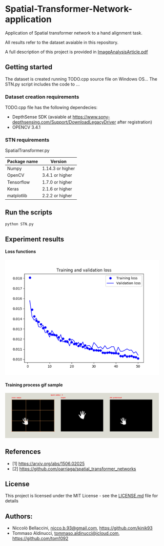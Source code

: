 # Spatial-Transformer-Network-application
Application of Spatial transformer network to a hand alignment task.

All results refer to the dataset avaiable in this repository.

A full description of this project is provided in <a href="https://github.com/kinik93/Spatial-Transformer-Network-application/blob/master/ImageAnalysisArticle.pdf">ImageAnalysisArticle.pdf</a>

## Getting started
The dataset is created running TODO.cpp source file on Windows OS...
The STN.py script includes the code to ...

### Dataset creation requirements
TODO.cpp file has the following dependecies:
* DepthSense SDK (avaiable at https://www.sony-depthsensing.com/Support/DownloadLegacyDriver after registration)
* OPENCV 3.4.1

### STN requirements
SpatialTransformer.py

Package name | Version
------------ | -------------
Numpy | 1.14.3 or higher
OpenCV | 3.4.1 or higher
Tensorflow | 1.7.0 or higher
Keras | 2.1.6 or higher
matplotlib | 2.2.2 or higher

## Run the scripts

```
python STN.py
```

## Experiment results

#### Loss functions
<img src="https://github.com/kinik93/Spatial-Transformer-Network-application/blob/master/lossTrend.png" alt="Loss function">

#### Training process gif sample

![Alt Text](https://github.com/kinik93/Spatial-Transformer-Network-application/blob/master/STNres.gif)


## References
 * [1] https://arxiv.org/abs/1506.02025
 * [2] https://github.com/oarriaga/spatial_transformer_networks

## License

This project is licensed under the MIT License - see the [LICENSE.md](LICENSE.md) file for details

## Authors:
* Niccolò Bellaccini, nicco.b.93@gmail.com, https://github.com/kinik93
* Tommaso Aldinucci, tommaso.aldinucci@icloud.com, https://github.com/tom1092


